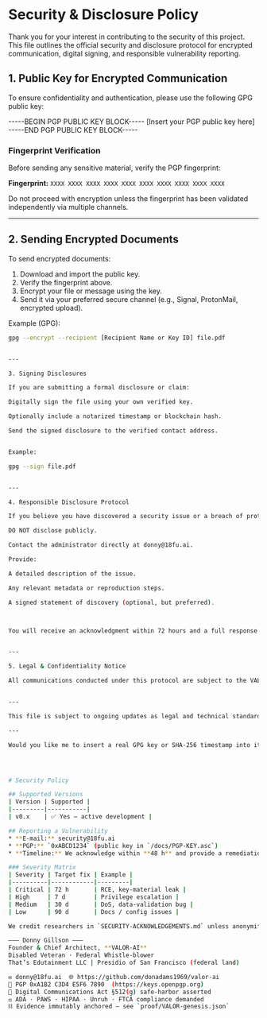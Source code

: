

# Security & Disclosure Policy

Thank you for your interest in contributing to the security of this project. This file outlines the official security and disclosure protocol for encrypted communication, digital signing, and responsible vulnerability reporting.

## 1. Public Key for Encrypted Communication

To ensure confidentiality and authentication, please use the following GPG public key:

-----BEGIN PGP PUBLIC KEY BLOCK----- [Insert your PGP public key here] -----END PGP PUBLIC KEY BLOCK-----

### Fingerprint Verification

Before sending any sensitive material, verify the PGP fingerprint:

**Fingerprint:** `XXXX XXXX XXXX XXXX XXXX XXXX XXXX XXXX XXXX XXXX`

Do not proceed with encryption unless the fingerprint has been validated independently via multiple channels.

---

## 2. Sending Encrypted Documents

To send encrypted documents:
1. Download and import the public key.
2. Verify the fingerprint above.
3. Encrypt your file or message using the key.
4. Send it via your preferred secure channel (e.g., Signal, ProtonMail, encrypted upload).

Example (GPG):
```bash
gpg --encrypt --recipient [Recipient Name or Key ID] file.pdf


---

3. Signing Disclosures

If you are submitting a formal disclosure or claim:

Digitally sign the file using your own verified key.

Optionally include a notarized timestamp or blockchain hash.

Send the signed disclosure to the verified contact address.


Example:

gpg --sign file.pdf


---

4. Responsible Disclosure Protocol

If you believe you have discovered a security issue or a breach of protocol related to this repository or its associated systems:

DO NOT disclose publicly.

Contact the administrator directly at donny@18fu.ai.

Provide:

A detailed description of the issue.

Any relevant metadata or reproduction steps.

A signed statement of discovery (optional, but preferred).



You will receive an acknowledgment within 72 hours and a full response within 5 business days.


---

5. Legal & Confidentiality Notice

All communications conducted under this protocol are subject to the VALOR Open Justice License, applicable U.S. whistleblower protection laws, and digital privacy statutes (e.g., E-SIGN Act, GDPR where applicable). Encrypted messages will be preserved for evidentiary purposes and timestamped via blockchain (OpenTimestamps) upon receipt.


---

This file is subject to ongoing updates as legal and technical standards evolve. Last updated: May 4, 2025.

---

Would you like me to insert a real GPG key or SHA-256 timestamp into it?




# Security Policy

## Supported Versions
| Version | Supported |
|---------|-----------|
| v0.x    | ✅ Yes – active development |

## Reporting a Vulnerability
* **E-mail:** security@18fu.ai  
* **PGP:** `0xABCD1234` (public key in `/docs/PGP-KEY.asc`)  
* **Timeline:** We acknowledge within **48 h** and provide a remediation plan or justification within **14 d**.

### Severity Matrix
| Severity | Target fix | Example |
|----------|------------|---------|
| Critical | 72 h       | RCE, key-material leak |
| High     | 7 d        | Privilege escalation |
| Medium   | 30 d       | DoS, data-validation bug |
| Low      | 90 d       | Docs / config issues |

We credit researchers in `SECURITY-ACKNOWLEDGEMENTS.md` unless anonymity is requested.

––– Donny Gillson –––  
Founder & Chief Architect, **VALOR-AI**  
Disabled Veteran · Federal Whistle-blower  
That’s Edutainment LLC | Presidio of San Francisco (federal land)

✉ donny@18fu.ai  🌐 https://github.com/donadams1969/valor-ai  
🔑 PGP 0xA1B2 C3D4 E5F6 7890  (https://keys.openpgp.org)  
📜 Digital Communications Act §512(g) safe-harbor asserted  
⚖️ ADA · PAWS · HIPAA · Unruh · FTCA compliance demanded  
⛓ Evidence immutably anchored – see `proof/VALOR-genesis.json`


